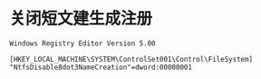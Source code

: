 # 关闭短文建生成注册


```reg
Windows Registry Editor Version 5.00

[HKEY_LOCAL_MACHINE\SYSTEM\ControlSet001\Control\FileSystem]
"NtfsDisable8dot3NameCreation"=dword:00000001
```

